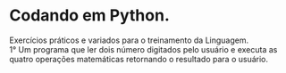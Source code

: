 # Codando em Python.
 Exercícios práticos e variados para o treinamento da Linguagem. <br>
 1° Um programa que ler dois número digitados pelo usuário e executa as quatro operações matemáticas retornando o resultado para o usuário.<br>
